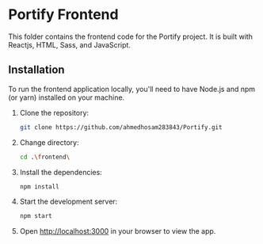 # Portify Frontend

This folder contains the frontend code for the Portify project. It is built with Reactjs, HTML, Sass, and JavaScript.

## Installation

To run the frontend application locally, you'll need to have Node.js and npm (or yarn) installed on your machine.

1. Clone the repository:

    ```bash
    git clone https://github.com/ahmedhosam283843/Portify.git
    ```
2. Change directory:

    ```bash
    cd .\frontend\
    ```
2. Install the dependencies:

    ```bash
    npm install
    ```

3. Start the development server:

    ```bash
    npm start
    ```

4. Open [http://localhost:3000](http://localhost:3000) in your browser to view the app.
